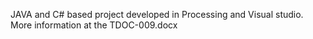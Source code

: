JAVA and C# based project  developed in Processing and Visual studio. More information at the TDOC-009.docx
